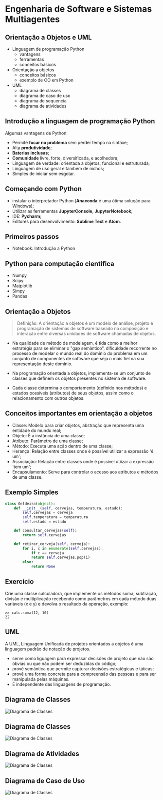 # Engenharia de Software e Sistemas Multiagentes

## Orientação a Objetos e UML

- Linguagem de programação Python
    - vantagens
    - ferramentas
    - conceitos básicos
- Orientação a objetos
    - conceitos básicos
    - exemplo de OO em Python
- UML
    - diagrama de classes
    - diagrama de caso de uso
    - diagrama de sequencia
    - diagrama de atividades

## Introdução a linguagem de programação Python

Algumas vantagens de Python:

- Permite **focar no problema** sem perder tempo na sintaxe;
- Alta **produtividade**;
- **Baterias inclusas**;
- **Comunidade** livre, forte, diversificada, e acolhedora;
- Linguagem de verdade: orientada a objetos, funcional e estruturada;
- Linguagem de uso geral e também de nichos;
- Simples de iniciar sem esgotar.

## Começando com Python

- instalar o interpretador Python (**Anaconda** é uma ótima solução para Windows);
- Utilizar as ferramentas **JupyterConsole**, **JupyterNotebook**;
- IDE: **Pycharm**;
- Editores para desenvolvimento: **Sublime Text** e **Atom**.

## Primeiros passos

- Notebook: Introdução a Python

## Python para computação científica

- Numpy
- Scipy
- Matplotlib
- Simpy
- Pandas

## Orientação a Objetos

> Definição: A orientação a objetos é um modelo de análise, projeto e programação de sistemas de software baseado na composição e interação entre diversas unidades de software chamadas de objetos.

- Na qualidade de método de modelagem, é tida como a melhor estratégia para se eliminar o "gap semântico", dificuldade recorrente no processo de modelar o mundo real do domínio do problema em um conjunto de componentes de software que seja o mais fiel na sua representação deste domínio.

- Na programação orientada a objetos, implementa-se um conjunto de classes que definem os objetos presentes no sistema de software.

- Cada classe determina o comportamento (definido nos métodos) e estados possíveis (atributos) de seus objetos, assim como o relacionamento com outros objetos.

## Conceitos importantes em orientação a objetos

- Classe: Modelo para criar objetos, abstração que representa uma entidade do mundo real;
- Objeto: É a instância de uma classe;
- Atributo: Parâmetro de uma classe;
- Método: Executa uma ação dentro de uma classe;
- Herança: Relação entre classes onde é possível utilizar a expressão 'é um';
- Associação: Relação entre classes onde é possível utiizar a expressão 'tem um';
- Encapsulamento: Serve para controlar o acesso aos atributos e métodos de uma classe.

## Exemplo Simples

```python
class Geldeira(object):
    def __init__(self, cervejas, temperatura, estado):
        self.cervejas = cerveja
        self.temperatura = temperatura
        self.estado = estado

    def consultar_cervejas(self):
        return self.cervejas

    def retirar_cerveja(self, cerveja):
        for i, c in enumerate(self.cervejas):
            if c == cerveja
            return self.cervejas.pop(i)
        else:
            return None
```

## Exercício

Crie uma classe calculadora, que implemente os métodos soma, subtração, divisão e multiplicação recebendo como parâmetros em cada método duas variáveis (x e y) e devolva o resultado da operação, exemplo:

```
>> calc.soma(12, 10)
22
``` 

## UML

A UML, Linguagem Unificada de projetos orientados a objetos é uma linguagem padrão de notação de projetos.

- serve como liguagem para expressar decisões de projeto que não são óbvias ou que não podem ser deduzidas do código;
-  provê semântica que permite capturar decisões estratégicas e táticas;
- provê uma forma concreta para a compreensão das pessoas e para ser manipulada pelas máquinas.
- É independente das linguagens de programação.

## Diagrama de Classes

![Diagrama de Classes](Figuras/c1.svg)

## Diagrama de Classes

![Diagrama de Classes](Figuras/c2.svg)

## Diagrama de Atividades

![Diagrama de Classes](Figuras/c3.svg)

## Diagrama de Caso de Uso

![Diagrama de Classes](Figuras/c4.svg)

